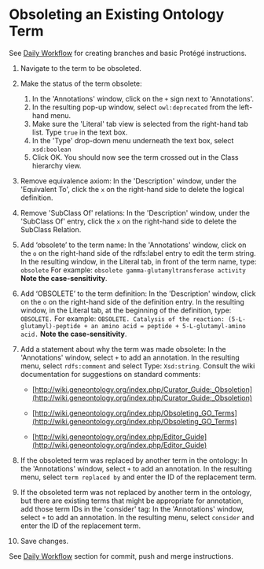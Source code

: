 # Obsoleting an Existing Ontology Term

See [Daily Workflow](http://go-ontology.readthedocs.io/en/latest/Installgit.html#daily-workflow-updating-with-git-pull) for creating branches and basic Protégé instructions. 

1. Navigate to the term to be obsoleted.
 
2. Make the status of the term obsolete: 

   1. In the 'Annotations' window, click on the ```+``` sign next to 'Annotations'.
   2. In the resulting pop-up window, select ```owl:deprecated``` from the left-hand menu.
   3. Make sure the 'Literal' tab view is selected from the right-hand tab list. Type ```true``` in the text box.
   4. In the 'Type' drop-down menu underneath the text box, select ```xsd:boolean```  
   5. Click OK.  You should now see the term crossed out in the Class hierarchy view.

3. Remove equivalence axiom:  In the 'Description' window, under the 'Equivalent To', click the ```x``` on the right-hand side to delete the logical definition. 
 
4. Remove 'SubClass Of' relations: In the 'Description' window, under the 'SubClass Of' entry, click the ```x``` on the right-hand side to delete the SubClass Relation.  
 
5. Add ‘obsolete’ to the term name: In the 'Annotations' window, click on the ```o``` on the right-hand side of the rdfs:label entry to edit the term string. In the resulting window, in the Literal tab, in front of the term name, type: ```obsolete```
For example: ```obsolete gamma-glutamyltransferase activity```
 __Note the case-sensitivity__.   
  
5. Add ‘OBSOLETE’ to the term definition: In the 'Description' window, click on the ```o``` on the right-hand side of the definition entry. In the resulting window, in the Literal tab, at the beginning of the definition, type: ```OBSOLETE.``` 
For example: ```OBSOLETE. Catalysis of the reaction: (5-L-glutamyl)-peptide + an amino acid = peptide + 5-L-glutamyl-amino acid.```
 __Note the case-sensitivity__.   
 
6. Add a statement about why the term was made obsolete: In the 'Annotations' window, select ```+``` to add an annotation. In the resulting menu, select ```rdfs:comment``` and select Type:  ```Xsd:string```.
Consult the wiki documentation for suggestions on standard comments:
      
     - [http://wiki.geneontology.org/index.php/Curator_Guide:_Obsoletion](http://wiki.geneontology.org/index.php/Curator_Guide:_Obsoletion)
      
     - [http://wiki.geneontology.org/index.php/Obsoleting_GO_Terms](http://wiki.geneontology.org/index.php/Obsoleting_GO_Terms)
      
     - [http://wiki.geneontology.org/index.php/Editor_Guide](http://wiki.geneontology.org/index.php/Editor_Guide)
 
7. If the obsoleted term was replaced by another term in the ontology: In the 'Annotations' window, select ```+``` to add an annotation. In the resulting menu, select ```term replaced by``` and enter the ID of the replacement term.  
 
8. If the obsoleted term was not replaced by another term in the ontology, but there are existing terms that might be appropriate for annotation, add those term IDs in the 'consider' tag: In the 'Annotations' window, select ```+``` to add an annotation. In the resulting menu, select ```consider``` and enter the ID of the replacement term.  

9. Save changes. 
    
See [Daily Workflow](http://go-ontology.readthedocs.io/en/latest/Installgit.html#daily-workflow-committing-pushing-and-merging-your-changes-to-the-repository) section for commit, push and merge instructions. 
